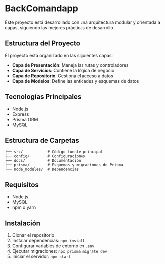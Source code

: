 # BackComandapp

Este proyecto está desarrollado con una arquitectura modular y orientada a capas, siguiendo las mejores prácticas de desarrollo.

## Estructura del Proyecto

El proyecto está organizado en las siguientes capas:

- **Capa de Presentación**: Maneja las rutas y controladores
- **Capa de Servicios**: Contiene la lógica de negocio
- **Capa de Repositorio**: Gestiona el acceso a datos
- **Capa de Modelos**: Define las entidades y esquemas de datos

## Tecnologías Principales

- Node.js
- Express
- Prisma ORM
- MySQL

## Estructura de Carpetas

```
├── src/           # Código fuente principal
├── config/        # Configuraciones
├── docs/          # Documentación
├── prisma/        # Esquemas y migraciones de Prisma
└── node_modules/  # Dependencias
```

## Requisitos

- Node.js
- MySQL
- npm o yarn

## Instalación

1. Clonar el repositorio
2. Instalar dependencias: `npm install`
3. Configurar variables de entorno en `.env`
4. Ejecutar migraciones: `npx prisma migrate dev`
5. Iniciar el servidor: `npm start` 